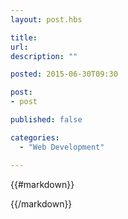 ```yaml
---
layout: post.hbs

title:
url:
description: ""

posted: 2015-06-30T09:30

post:
- post

published: false

categories:
  - "Web Development"

---
```


{{#markdown}}




{{/markdown}}
